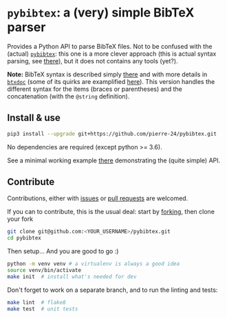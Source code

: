 # `pybibtex`: a (very) simple BibTeX parser

Provides a Python API to parse BibTeX files.
Not to be confused with the (actual) [`pybibtex`](https://github.com/rasbt/pybibtex): this one is a more clever approach (this is actual syntax parsing, see [there](./pybibtex/parser.py)), but it does not contains any tools (yet?).

**Note:** BibTeX syntax is described simply [there](https://www.bibtex.com/g/bibtex-format/) and with more details in [`btxdoc`](https://www.ctan.org/tex-archive/biblio/bibtex/contrib/doc/) (some of its quirks are examplified [here](http://artis.imag.fr/~Xavier.Decoret/resources/xdkbibtex/bibtex_summary.html)).
This version handles the different syntax for the items (braces or parentheses) and the concatenation (with the `@string` definition).


## Install & use

```bash
pip3 install --upgrade git+https://github.com/pierre-24/pybibtex.git
```

No dependencies are required (except python >= 3.6).

See a minimal working example [there](example.py) demonstrating the (quite simple) API.

## Contribute

Contributions, either with [issues](https://github.com/pierre-24/pybibtex/issues) or [pull requests](https://github.com/pierre-24/pybibtex/pulls) are welcomed.

If you can to contribute, this is the usual deal: 
start by [forking](https://guides.github.com/activities/forking/), then clone your fork

```bash
git clone git@github.com:<YOUR_USERNAME>/pybibtex.git
cd pybibtex
```

Then setup... And you are good to go :)

```bash
python -m venv venv # a virtualenv is always a good idea
source venv/bin/activate
make init  # install what's needed for dev
```

Don't forget to work on a separate branch, and to run the linting and tests:

```bash
make lint  # flake8
make test  # unit tests
```